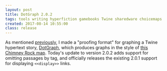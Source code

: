 ```yaml
---
layout: post
title: DotGraph 2.0.2
tags: tools writing hyperfiction gamebooks Twine sharedware choicemaps micro
created: 2017-08-14 10:55:00
class: release
---
```

As mentioned [previously](/blog/2016/12/01/nanowrimo-2016/), I made a "proofing format" for graphing a Twine hypertext story, [DotGraph](/tools/scree/dotgraph/), which produces graphs in the style of [this Chimney Rock map](http://www.seanmichaelragan.com/html/%5B2008-03-07%5D_Choose_Your_Own_Adventure_book_as_directed_graph.shtml).  Today's update to version 2.0.2 adds support for omitting passages by tag, and officially releases the existing 2.0.1 support for displaying `<<display>>` links.
